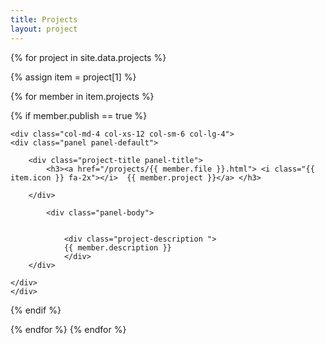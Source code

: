 ```yaml
---
title: Projects
layout: project
---
```


<div class="row">
{% for project in site.data.projects %}		

{% assign item = project[1] %}

{% for member in item.projects %}		

{% if member.publish == true %}

 	<div class="col-md-4 col-xs-12 col-sm-6 col-lg-4">
	<div class="panel panel-default">

		<div class="project-title panel-title">
			<h3><a href="/projects/{{ member.file }}.html"> <i class="{{ item.icon }} fa-2x"></i>  {{ member.project }}</a> </h3>    
	
		</div>
		
			<div class="panel-body">
				
				
				<div class="project-description ">
				{{ member.description }}
				</div>
		</div>
		
	</div>
	</div> 

{% endif %}

{% endfor %}
{% endfor %}

</div>


